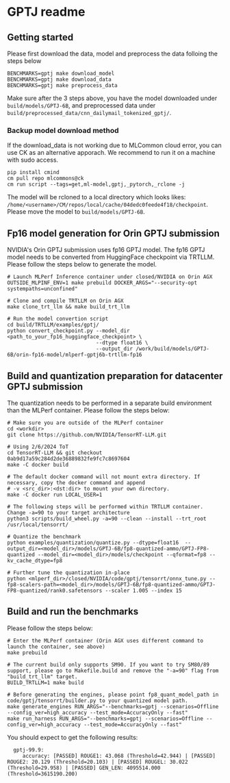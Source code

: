 # GPTJ readme

## Getting started

Please first download the data, model and preprocess the data folloing the steps below
```
BENCHMARKS=gptj make download_model
BENCHMARKS=gptj make download_data
BENCHMARKS=gptj make preprocess_data
```
Make sure after the 3 steps above, you have the model downloaded under `build/models/GPTJ-6B`, and preprocessed data under `build/preprocessed_data/cnn_dailymail_tokenized_gptj/`.

### Backup model download method

If the download_data is not working due to MLCommon cloud error, you can use CK as an alternative apporach. We recommend to run it on a machine with sudo access.

```
pip install cmind
cm pull repo mlcommons@ck
cm run script --tags=get,ml-model,gptj,_pytorch,_rclone -j
```

The model will be rcloned to a local directory which looks likes: `/home/<username>/CM/repos/local/cache/04dedc0feede4f18/checkpoint`. Please move the model to `build/models/GPTJ-6B`.

## Fp16 model generation for Orin GPTJ submission

NVIDIA's Orin GPTJ submission uses fp16 GPTJ model. The fp16 GPTJ model needs to be converted from HuggingFace checkpoint via TRTLLM. Please follow the steps below to generate the model.
```
# Launch MLPerf Inference container under closed/NVIDIA on Orin AGX
OUTSIDE_MLPINF_ENV=1 make prebuild DOCKER_ARGS="--security-opt systempaths=unconfined"

# Clone and compile TRTLLM on Orin AGX
make clone_trt_llm && make build_trt_llm

# Run the model convertion script
cd build/TRTLLM/examples/gptj/
python convert_checkpoint.py --model_dir <path_to_your_fp16_huggingface_checkpoint> \
                             --dtype float16 \
                             --output_dir /work/build/models/GPTJ-6B/orin-fp16-model/mlperf-gptj6b-trtllm-fp16
```

## Build and quantization preparation for datacenter GPTJ submission

The quantization needs to be performed in a separate build environment than the MLPerf container. Please follow the steps below:
```
# Make sure you are outside of the MLPerf container
cd <workdir>
git clone https://github.com/NVIDIA/TensorRT-LLM.git

# Using 2/6/2024 ToT
cd TensorRT-LLM && git checkout 0ab9d17a59c284d2de36889832fe9fc7c8697604
make -C docker build

# The default docker command will not mount extra directory. If necessary, copy the docker command and append
# -v <src_dir>:<dst:dir> to mount your own directory.
make -C docker run LOCAL_USER=1

# The following steps will be performed within TRTLLM container. Change -a=90 to your target architecture
python3 scripts/build_wheel.py -a=90 --clean --install --trt_root /usr/local/tensorrt/

# Quantize the benchmark
python examples/quantization/quantize.py --dtype=float16  --output_dir=<model_dir>/models/GPTJ-6B/fp8-quantized-ammo/GPTJ-FP8-quantized --model_dir=<model_dir>/models/checkpoint --qformat=fp8 --kv_cache_dtype=fp8

# Further tune the quantization in-place
python <mlperf_dir>/closed/NVIDIA/code/gptj/tensorrt/onnx_tune.py --fp8-scalers-path=<model_dir>/models/GPTJ-6B/fp8-quantized-ammo/GPTJ-FP8-quantized/rank0.safetensors --scaler 1.005 --index 15
```

## Build and run the benchmarks

Please follow the steps below:
```
# Enter the MLPerf container (Orin AGX uses different command to launch the container, see above)
make prebuild

# The current build only supports SM90. If you want to try SM80/89 support, please go to Makefile.build and remove the "-a=90" flag from "build_trt_llm" target.
BUILD_TRTLLM=1 make build

# Before generating the engines, please point fp8_quant_model_path in code/gptj/tensorrt/builder.py to your quantized model path.
make generate_engines RUN_ARGS="--benchmarks=gptj --scenarios=Offline --config_ver=high_accuracy --test_mode=AccuracyOnly --fast"
make run_harness RUN_ARGS="--benchmarks=gptj --scenarios=Offline --config_ver=high_accuracy --test_mode=AccuracyOnly --fast"
```

You should expect to get the following results:
```
  gptj-99.9:
     accuracy: [PASSED] ROUGE1: 43.068 (Threshold=42.944) | [PASSED] ROUGE2: 20.129 (Threshold=20.103) | [PASSED] ROUGEL: 30.022 (Threshold=29.958) | [PASSED] GEN_LEN: 4095514.000 (Threshold=3615190.200)
```
